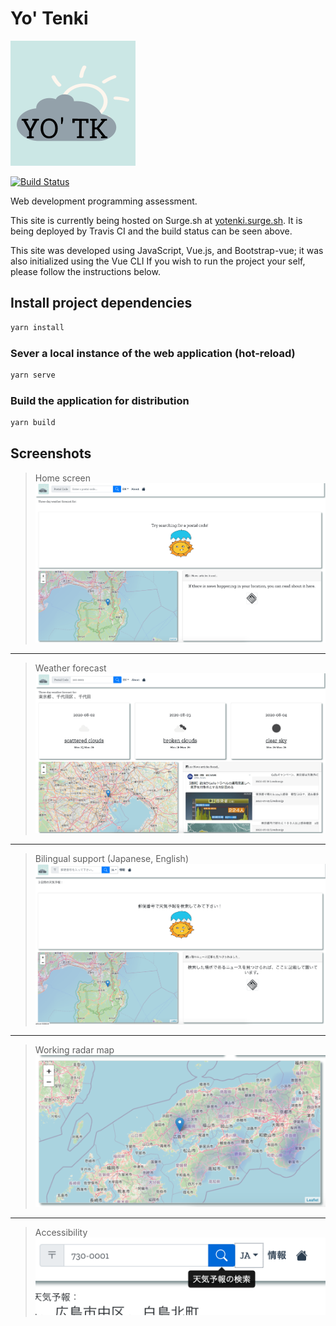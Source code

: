 
# Yo' Tenki

![logo](./src/assets/logo.png)

[![Build Status](https://travis-ci.org/ClarkAllen1556/yotenki.svg?branch=master)](https://travis-ci.org/ClarkAllen1556/yotenki)

Web development programming assessment.

This site is currently being hosted on Surge.sh at [yotenki.surge.sh](https://yotenki.surge.sh/#). It is being deployed by Travis CI and the build status can be seen above.

This site was developed using JavaScript, Vue.js, and Bootstrap-vue; it was also initialized using the Vue CLI If you wish to run the project your self, please follow the instructions below.

## Install project dependencies

``` bash
yarn install
```

### Sever a local instance of the web application (hot-reload)

``` bash
yarn serve
```

### Build the application for distribution

``` bash
yarn build
```

## Screenshots

> Home screen
![logo](./src/assets/promo/empty.png)

---
> Weather forecast
![logo](./src/assets/promo/searched.png)

---
> Bilingual support (Japanese, English)
![logo](./src/assets/promo/ja_support.png)

---
> Working radar map
![logo](./src/assets/promo/radar.png)

---
> Accessibility
![logo](./src/assets/promo/tooltip.png)
